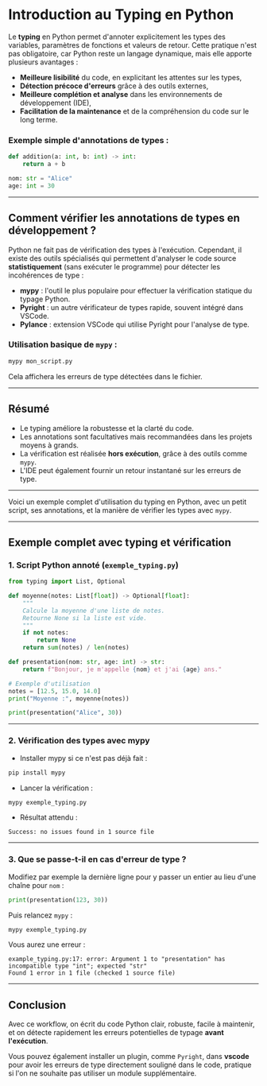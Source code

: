 # Introduction au Typing en Python

Le **typing** en Python permet d'annoter explicitement les types des variables, paramètres de fonctions et valeurs de retour. Cette pratique n'est pas obligatoire, car Python reste un langage dynamique, mais elle apporte plusieurs avantages :

* **Meilleure lisibilité** du code, en explicitant les attentes sur les types,
* **Détection précoce d'erreurs** grâce à des outils externes,
* **Meilleure complétion et analyse** dans les environnements de développement (IDE),
* **Facilitation de la maintenance** et de la compréhension du code sur le long terme.

### Exemple simple d'annotations de types :

```python
def addition(a: int, b: int) -> int:
    return a + b

nom: str = "Alice"
age: int = 30
```

---

## Comment vérifier les annotations de types en développement ?

Python ne fait pas de vérification des types à l'exécution. Cependant, il existe des outils spécialisés qui permettent d'analyser le code source **statistiquement** (sans exécuter le programme) pour détecter les incohérences de type :

* **mypy** : l'outil le plus populaire pour effectuer la vérification statique du typage Python.
* **Pyright** : un autre vérificateur de types rapide, souvent intégré dans VSCode.
* **Pylance** : extension VSCode qui utilise Pyright pour l'analyse de type.

### Utilisation basique de `mypy` :

```bash
mypy mon_script.py
```

Cela affichera les erreurs de type détectées dans le fichier.

---

## Résumé

* Le typing améliore la robustesse et la clarté du code.
* Les annotations sont facultatives mais recommandées dans les projets moyens à grands.
* La vérification est réalisée **hors exécution**, grâce à des outils comme `mypy`.
* L'IDE peut également fournir un retour instantané sur les erreurs de type.

---

Voici un exemple complet d'utilisation du typing en Python, avec un petit script, ses annotations, et la manière de vérifier les types avec `mypy`.

---

## Exemple complet avec typing et vérification

### 1. Script Python annoté (`exemple_typing.py`)

```python
from typing import List, Optional

def moyenne(notes: List[float]) -> Optional[float]:
    """
    Calcule la moyenne d'une liste de notes.
    Retourne None si la liste est vide.
    """
    if not notes:
        return None
    return sum(notes) / len(notes)

def presentation(nom: str, age: int) -> str:
    return f"Bonjour, je m'appelle {nom} et j'ai {age} ans."

# Exemple d'utilisation
notes = [12.5, 15.0, 14.0]
print("Moyenne :", moyenne(notes))

print(presentation("Alice", 30))
```

---

### 2. Vérification des types avec mypy

* Installer mypy si ce n'est pas déjà fait :

```bash
pip install mypy
```

* Lancer la vérification :

```bash
mypy exemple_typing.py
```

* Résultat attendu :

```
Success: no issues found in 1 source file
```

---

### 3. Que se passe-t-il en cas d'erreur de type ?

Modifiez par exemple la dernière ligne pour y passer un entier au lieu d'une chaîne pour `nom` :

```python
print(presentation(123, 30))
```

Puis relancez `mypy` :

```bash
mypy exemple_typing.py
```

Vous aurez une erreur :

```
example_typing.py:17: error: Argument 1 to "presentation" has incompatible type "int"; expected "str"
Found 1 error in 1 file (checked 1 source file)
```

---

## Conclusion

Avec ce workflow, on écrit du code Python clair, robuste, facile à maintenir, et on détecte rapidement les erreurs potentielles de typage **avant l'exécution**.

Vous pouvez également installer un plugin, comme `Pyright`, dans **vscode** pour avoir les erreurs de type directement souligné dans le code, pratique si l'on ne souhaite pas utiliser un module supplémentaire.
